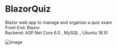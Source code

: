 # BlazorQuiz
Blazor web app to manage and organise a quiz exam <br>
Front End: Blazor <br>
Backend: ASP.Net Core 6.0 , MySQL , Ubuntu 16.10

![image](https://user-images.githubusercontent.com/9511783/177298660-6b5e28df-ce75-49d4-8555-6c74703cc81f.png)

